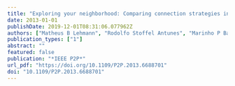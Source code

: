 ```yaml
---
title: "Exploring your neighborhood: Comparing connection strategies in swarming networks through evolving graphs"
date: 2013-01-01
publishDate: 2019-12-01T08:31:06.077962Z
authors: ["Matheus B Lehmann", "Rodolfo Stoffel Antunes", "Marinho P Barcellos"]
publication_types: ["1"]
abstract: ""
featured: false
publication: "*IEEE P2P*"
url_pdf: "https://doi.org/10.1109/P2P.2013.6688701"
doi: "10.1109/P2P.2013.6688701"
---
```


